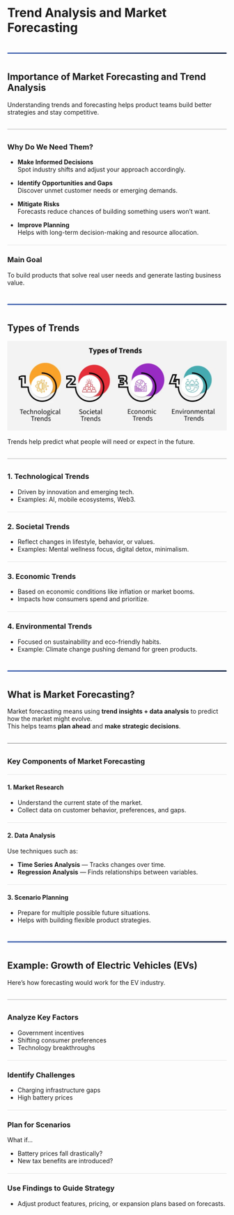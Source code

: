 <style>
  hr.section-break {
    border: none;
    height: 3px;
    background: linear-gradient(to right, #4b6cb7, #182848);
    margin: 40px 0;
    border-radius: 2px;
  }

  hr.topic-divider {
    border: none;
    height: 1.5px;
    background-color: #888;
    margin: 30px 0;
    opacity: 0.6;
  }

  hr.soft-line {
    border: none;
    height: 1px;
    background-color: #ccc;
    margin: 20px 0;
    opacity: 0.5;
  }
</style>

# Trend Analysis and Market Forecasting

<hr class="section-break">

## Importance of Market Forecasting and Trend Analysis

Understanding trends and forecasting helps product teams build better strategies and stay competitive.

<hr class="topic-divider">

### Why Do We Need Them?

- **Make Informed Decisions**  
  Spot industry shifts and adjust your approach accordingly.

- **Identify Opportunities and Gaps**  
  Discover unmet customer needs or emerging demands.

- **Mitigate Risks**  
  Forecasts reduce chances of building something users won’t want.

- **Improve Planning**  
  Helps with long-term decision-making and resource allocation.

<hr class="soft-line">

### Main Goal

To build products that solve real user needs and generate lasting business value.

<hr class="section-break">

## Types of Trends

![Trends](Images/trends.png)

Trends help predict what people will need or expect in the future.

<hr class="topic-divider">

### 1. Technological Trends

- Driven by innovation and emerging tech.  
- Examples: AI, mobile ecosystems, Web3.

<hr class="soft-line">

### 2. Societal Trends

- Reflect changes in lifestyle, behavior, or values.  
- Examples: Mental wellness focus, digital detox, minimalism.

<hr class="soft-line">

### 3. Economic Trends

- Based on economic conditions like inflation or market booms.  
- Impacts how consumers spend and prioritize.

<hr class="soft-line">

### 4. Environmental Trends

- Focused on sustainability and eco-friendly habits.  
- Example: Climate change pushing demand for green products.

<hr class="section-break">

## What is Market Forecasting?

Market forecasting means using **trend insights + data analysis** to predict how the market might evolve.  
This helps teams **plan ahead** and **make strategic decisions**.

<hr class="topic-divider">

### Key Components of Market Forecasting

<hr class="soft-line">

#### 1. Market Research

- Understand the current state of the market.  
- Collect data on customer behavior, preferences, and gaps.

<hr class="soft-line">

#### 2. Data Analysis

Use techniques such as:

- **Time Series Analysis** — Tracks changes over time.
- **Regression Analysis** — Finds relationships between variables.

<hr class="soft-line">

#### 3. Scenario Planning

- Prepare for multiple possible future situations.  
- Helps with building flexible product strategies.

<hr class="section-break">

## Example: Growth of Electric Vehicles (EVs)

Here’s how forecasting would work for the EV industry.

<hr class="topic-divider">

### Analyze Key Factors

- Government incentives  
- Shifting consumer preferences  
- Technology breakthroughs

<hr class="soft-line">

### Identify Challenges

- Charging infrastructure gaps  
- High battery prices

<hr class="soft-line">

### Plan for Scenarios

What if...

- Battery prices fall drastically?  
- New tax benefits are introduced?

<hr class="soft-line">

### Use Findings to Guide Strategy

- Adjust product features, pricing, or expansion plans based on forecasts.
